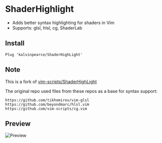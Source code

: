 # ShaderHighlight
- Adds better syntax highlighting for shaders in Vim
- Supports: glsl, hlsl, cg, ShaderLab

## Install
```vim
Plug 'kalvinpearce/ShaderHighLight'
```

## Note
This is a fork of [vim-scripts/ShaderHighLight](https://github.com/vim-scripts/ShaderHighLight)

The original repo used files from these repos as a base for syntax support:
```
https://github.com/tikhomirov/vim-glsl
https://github.com/beyondmarc/hlsl.vim
https://github.com/vim-scripts/cg.vim
```

## Preview
![Preview](http://git.oschina.net/uploads/images/2015/0627/191658_07124fff_5138.png)
